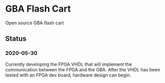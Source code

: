 # GBA Flash Cart
Open source GBA flash cart

## Status
### 2020-05-30
Currently developing the FPGA VHDL that will implement the
communication between the FPGA and the GBA. After the VHDL has been tested
with an FPGA dev board, hardware design can begin. 
